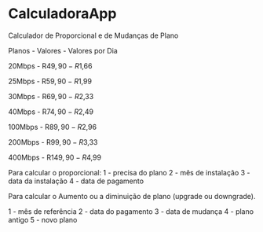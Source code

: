 # CalculadoraApp
 Calculador de Proporcional e de Mudanças de Plano
 
Planos - Valores - Valores por Dia

20Mbps - R$49,90 - R$1,66

25Mbps - R$59,90 - R$1,99

30Mbps - R$69,90 - R$2,33

40Mbps - R$74,90 - R$2,49

100Mbps - R$89,90 - R$2,96

200Mbps - R$99,90 - R$3,33

400Mbps - R$149,90 - R$4,99

Para calcular o proporcional:
1 - precisa do plano
2 - mês de instalação 
3 - data da instalação 
4 - data de pagamento 

Para calcular o Aumento ou a diminuição de plano (upgrade ou downgrade).

1 - mês de referência
2 - data do pagamento
3 - data de mudança
4 - plano antigo
5 - novo plano
